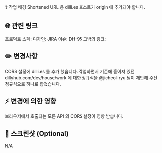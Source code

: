 ❓ 작업 배경
Shortened URL 용 dilli.es 호스트가 origin 에 추가돼야 합니다.

🌐 관련 링크
---
프로덕트 스펙:
디자인:
JIRA 이슈: DH-95
그밖의 링크:

✏️ 변경사항
---

CORS 설정에 dilli.es 를 추가 했습니다.
작업하면서 기존에 흩어져 있던 dillyhub.com/dev/house/work 에 대한 정규식을 @jicheol-ryu 님이 제안해 주신 정규식으로 하나로 합쳤습니다.

⚡ 변경에 의한 영향
---

브라우저에서 호출되는 모든 API 의 CORS 설정이 영향 받습니다.

📸 스크린샷 (Optional)
---
N/A